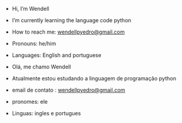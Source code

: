 -  Hi, I’m Wendell
-  I’m currently learning the language code python
-  How to reach me: wendellpyedro@gmail.com
-  Pronouns: he/him 
-  Languages: English and portuguese

-  Olá, me chamo Wendell
-  Atualmente estou estudando a linguagem de programação python
-  email de contato : wendellpyedro@gmail.com
-  pronomes: ele
-  Linguas: ingles e portugues
<!---
w3nll/w3nll is a ✨ special ✨ repository because its `README.md` (this file) appears on your GitHub profile.
You can click the Preview link to take a look at your changes.
--->
